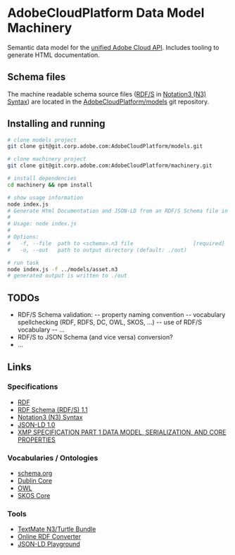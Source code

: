 # AdobeCloudPlatform Data Model Machinery

Semantic data model for the [unified Adobe Cloud API](https://wiki.corp.adobe.com/display/ctooperations/Content+and+Data+Workstream). Includes tooling to generate HTML documentation.

## Schema files

The machine readable schema source files ([RDF/S](https://www.w3.org/TR/rdf-schema/) in [Notation3 (N3) Syntax](https://www.w3.org/TeamSubmission/n3/)) are located in the [AdobeCloudPlatform/models](https://git.corp.adobe.com/AdobeCloudPlatform/models) git repository.

## Installing and running

```bash
# clone models project
git clone git@git.corp.adobe.com:AdobeCloudPlatform/models.git

# clone machinery project
git clone git@git.corp.adobe.com:AdobeCloudPlatform/machinery.git

# install dependencies
cd machinery && npm install

# show usage information
node index.js
# Generate Html Documentation and JSON-LD from an RDF/S Schema file in Turtle/N3 Syntax.
#
# Usage: node index.js
#
# Options:
#   -f, --file  path to <schema>.n3 file                   [required]
#   -o, --out   path to output directory (default: ./out)

# run task
node index.js -f ../models/asset.n3 
# generated output is written to ./out
```

## TODOs

* RDF/S Schema validation:
  -- property naming convention
  -- vocabulary spellchecking (RDF, RDFS, DC, OWL, SKOS, ...) 
  -- use of RDF/S vocabulary
  -- ...
* RDF/S to JSON Schema (and vice versa) conversion?
* ...

## Links

### Specifications

* [RDF](https://www.w3.org/RDF/)
* [RDF Schema (RDF/S) 1.1](https://www.w3.org/TR/rdf-schema/)
* [Notation3 (N3) Syntax](https://www.w3.org/TeamSubmission/n3/)
* [JSON-LD 1.0](https://www.w3.org/TR/json-ld/)
* [XMP SPECIFICATION PART 1 DATA MODEL, SERIALIZATION, AND CORE PROPERTIES](http://wwwimages.adobe.com/content/dam/Adobe/en/devnet/xmp/pdfs/XMP%20SDK%20Release%20cc-2014-12/XMPSpecificationPart1.pdf)

### Vocabularies / Ontologies

* [schema.org](http://schema.org)
* [Dublin Core](http://dublincore.org/)
* [OWL](http://www.w3.org/TR/2009/REC-owl2-overview-20091027/)
* [SKOS Core](http://www.w3.org/TR/2009/REC-skos-reference-20090818/)

### Tools

* [TextMate N3/Turtle Bundle](https://github.com/peta/turtle.tmbundle)
* [Online RDF Converter](http://www.easyrdf.org/converter)
* [JSON-LD Playground](http://json-ld.org/playground/)